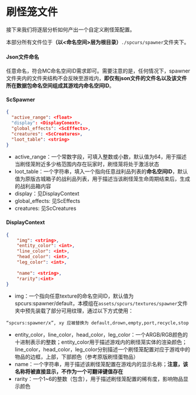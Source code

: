 # 刷怪笼文件

接下来我们将逐层分析如何产出一个自定义刷怪笼配置。

本部分所有文件位&#x4E8E;**（以<命名空间>层为根目录）**`./spcurs/spawner`文件夹下。

#### Json文件命名

任意命名，符合MC命名空间ID需求即可。需要注意的是，任何情况下，spawner 文件夹内的文件夹结构不会反映至游戏内，**即仅有json文件的文件名以及该文件所在数据包命名空间组成其游戏内命名空间ID**。

#### ScSpawner

```json
{
  "active_range": <float>
  "display": <DisplayConext>,
  "global_effects": <ScEffects>,
  "creatures": <ScCreatures>,
  "loot_table": <string>
}
```

* active\_range：一个常数字段，可填入整数或小数，默认值为64，用于描述当刷怪笼附近多少格范围内存在玩家时，刷怪笼将处于激活状态
* loot\_table：一个字符串，填入一个指向任意战利品列表的**命名空间ID**，默认值为原版古城箱子的战利品列表，用于描述当该刷怪笼生命周期结束后，生成的战利品箱内容
* display：见DisplayContext
* global\_effects: 见ScEffects
* creatures: 见ScCreatures

#### DisplayContext

```json
{
    "img": <string>,
    "entity_color": <int>,
    "line_color": <int>,
    "head_color": <int>,
    "leg_color": <int>,
    
    "name": <string>,
    "rarity":<int>
}
```

* img：一个指向任意texture的命名空间ID，默认值为spcurs:spawner/default，本模组在`assets/spcurs/textures/spawner`文件夹中预先装载了部分可用纹理，通过以下方式使用：

```
“spcurs:spawner/x”, xy 应被替换为 default,drown,empty,port,recycle,stop
```

* entity\_color，line\_color，head\_color，leg\_color：一个ARGB/RGB颜色的十进制表示的整数；entity\_color用于描述游戏内的刷怪笼实体的渲染颜色；line\_color，head\_color，leg\_color分别描述一个刷怪笼配置对应于游戏中的物品的边框，上部，下部颜色（参考原版刷怪蛋物品）
* name：一个字符串，用于描述该刷怪笼配置在游戏内的显示名称；**注意，该名称将被直接显示，不作为一个可翻译键值存在**
* rarity：一个1\~6的整数（包含），用于描述刷怪笼配置的稀有度，影响物品显示颜色
